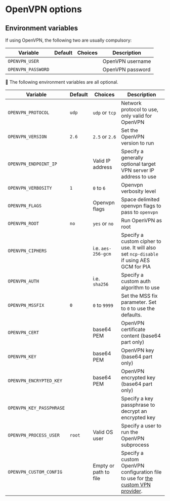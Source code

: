 # OpenVPN options

## Environment variables

If using OpenVPN, the following two are usually compulsory:

| Variable | Default | Choices | Description |
| --- | --- | --- | --- |
| `OPENVPN_USER` | | | OpenVPN username |
| `OPENVPN_PASSWORD` | | | OpenVPN password |

💁 The following environment variables are all optional.

| Variable | Default | Choices | Description |
| --- | --- | --- | --- |
| `OPENVPN_PROTOCOL` | `udp` | `udp` or `tcp` | Network protocol to use, only valid for OpenVPN |
| `OPENVPN_VERSION` | `2.6` | `2.5` or `2.6` | Set the OpenVPN version to run |
| `OPENVPN_ENDPOINT_IP` |  | Valid IP address | Specify a generally optional target VPN server IP address to use |
| `OPENVPN_VERBOSITY` | `1` | `0` to `6` | Openvpn verbosity level |
| `OPENVPN_FLAGS` | | Openvpn flags | Space delimited openvpn flags to pass to `openvpn` |
| `OPENVPN_ROOT` | `no` | `yes` or `no` | Run OpenVPN as root |
| `OPENVPN_CIPHERS` | | i.e. `aes-256-gcm` | Specify a custom cipher to use. It will also set `ncp-disable` if using AES GCM for PIA |
| `OPENVPN_AUTH` | | i.e. `sha256` | Specify a custom auth algorithm to use |
| `OPENVPN_MSSFIX` | `0` | `0` to `9999` | Set the MSS fix parameter. Set to `0` to use the defaults. |
| `OPENVPN_CERT` | | base64 PEM | OpenVPN certificate content (base64 part only) |
| `OPENVPN_KEY` | | base64 PEM | OpenVPN key (base64 part only) |
| `OPENVPN_ENCRYPTED_KEY` | | base64 PEM | OpenVPN encrypted key (base64 part only) |
| `OPENVPN_KEY_PASSPHRASE` | | | Specify a key passphrase to decrypt an encrypted key |
| `OPENVPN_PROCESS_USER` | `root` | Valid OS user | Specify a user to run the OpenVPN subprocess |
| `OPENVPN_CUSTOM_CONFIG` | | Empty or path to file | Specify a custom OpenVPN configuration file to use for [the custom VPN provider](../providers/custom.md). |
